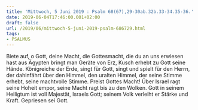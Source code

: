 ```yaml
---
title: 'Mittwoch, 5 Juni 2019 : Psalm 68(67),29-30ab.32b.33-34.35-36.'
date: 2019-06-04T17:46:00.001+02:00
draft: false
url: /2019/06/mittwoch-5-juni-2019-psalm-686729.html
tags: 
- PSALMUS
---
```


Biete auf, o Gott, deine Macht, die Gottesmacht, die du an uns erwiesen hast aus Ägypten bringt man Geräte von Erz, Kusch erhebt zu Gott seine Hände. Königreiche der Erde, singt für Gott, singt und spielt für den Herrn, der dahinfährt über den Himmel, den uralten Himmel, der seine Stimme erhebt, seine machtvolle Stimme. Preist Gottes Macht! Über Israel ragt seine Hoheit empor, seine Macht ragt bis zu den Wolken. Gott in seinem Heiligtum ist voll Majestät, Israels Gott; seinem Volk verleiht er Stärke und Kraft. Gepriesen sei Gott.